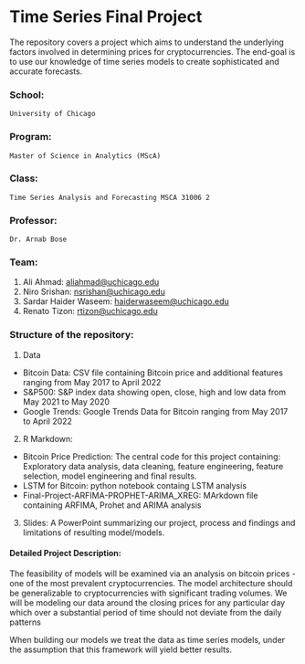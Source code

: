 # Time Series Final Project

The repository covers a project which aims to understand the underlying factors involved in determining prices for cryptocurrencies. The end-goal is to use our knowledge of time series models to create sophisticated and accurate forecasts. 

### School: 
    University of Chicago
### Program: 
    Master of Science in Analytics (MScA) 
### Class: 
    Time Series Analysis and Forecasting MSCA 31006 2
### Professor: 
    Dr. Arnab Bose

### Team: 
1.	Ali Ahmad: aliahmad@uchicago.edu
2. 	Niro Srishan: nsrishan@uchicago.edu
3. 	Sardar Haider Waseem: haiderwaseem@uchicago.edu
4. 	Renato Tizon: rtizon@uchicago.edu 

### Structure of the repository: 

1.	Data 
- Bitcoin Data: CSV file containing Bitcoin price and additional features ranging from May 2017 to April 2022
- S&P500: S&P index data showing open, close, high and low data from May 2021 to May 2020
- Google Trends: Google Trends Data for Bitcoin ranging from May 2017 to April 2022
2.	R Markdown: 
-	Bitcoin Price Prediction: The central code for this project containing: Exploratory data analysis, data cleaning, feature engineering, feature selection, model engineering and final results.
-	LSTM for Bitcoin: python notebook containg LSTM analysis
-	Final-Project-ARFIMA-PROPHET-ARIMA_XREG: MArkdown file containing ARFIMA, Prohet and ARIMA analysis
3.	Slides: A PowerPoint summarizing our project, process and findings and limitations of resulting model/models.

#### Detailed Project Description: 

The feasibility of models will be examined via an analysis on bitcoin prices - one of the most prevalent cryptocurrencies. The model architecture should be generalizable to cryptocurrencies with significant trading volumes. We will be modeling our data around the closing prices for any particular day which over a substantial period of time should not deviate from the daily patterns

When building our models we treat the data as time series models, under the assumption that this framework will yield better results.


